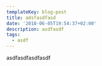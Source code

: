 ```yaml
---
templateKey: blog-post
title: adsfasdfasd
date: '2018-06-05T19:54:37+02:00'
description: asdfasdf
tags:
  - asdf
---
```

asdfasdfasdfasdf
